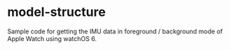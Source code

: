 # model-structure
Sample code for getting the IMU data in foreground / background mode of Apple Watch using watchOS 6.
